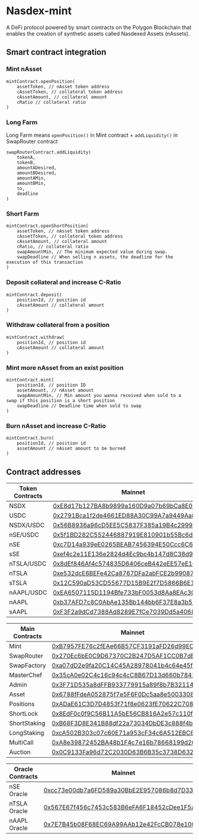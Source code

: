 # Nasdex-mint

A DeFi protocol powered by smart contracts on the Polygon Blockchain that enables the creation of synthetic assets called Nasdexed Assets (nAssets).

## Smart contract integration

### Mint nAsset

```JS
mintContract.openPosition(
    assetToken, // nAsset token address
    cAssetToken, // collateral token address
    cAssetAmount, // collateral amount
    cRatio // collateral ratio
)
```

### Long Farm

Long Farm means `openPosition()` in Mint contract + `addLiquidity()` in SwapRouter contract

```JS
swapRouterContract.addLiquidity(
    tokenA,
    tokenB,
    amountADesired,
    amountBDesired,
    amountAMin,
    amountBMin,
    to,
    deadline
)
```

### Short Farm

```JS
mintContract.openShortPosition(
    assetToken, // nAsset token address
    cAssetToken, // collateral token address
    cAssetAmount, // collateral amount
    cRatio, // collateral ratio
    swapAmountMin, // The minimum expected value during swap.
    swapDeadline // When selling n assets, the deadline for the execution of this transaction
)
```

### Deposit collateral and increase C-Ratio

```JS
mintContract.deposit(
    positionId, // position id
    cAssetAmount // collateral amount
)
```

### Withdraw collateral from a position

```JS
mintContract.withdraw(
    positionId, // position id
    cAssetAmount // collateral amount
)
```

### Mint more nAsset from an exist position
```JS
mintContract.mint(
    positionId, // position ID
    assetAmount, // nAsset amount
    swapAmountMin, // Min amount you wanna received when sold to a swap if this position is a short position
    swapDeadline // Deadline time when sold to swap
)
```

### Burn nAsset and increase C-Ratio
```JS
mintContract.burn(
    positionId, // position id
    assetAmount // nAsset amount to be burned
)
```

## Contract addresses

| Token Contracts | Mainnet                                                                                                       | Mumbai
| ----- | --------------------------------------------------------------------------------------------------------------------- | ----------------------------------------------------------------------------------------------------------------------------- |
| NSDX   | [0xE8d17b127BA8b9899a160D9a07b69bCa8E08bfc6](https://polygonscan.com/address/0xE8d17b127BA8b9899a160D9a07b69bCa8E08bfc6) |  [0x620c07ab0d26Fc22E346aadC895bc1eD84C6CF78](https://mumbai.polygonscan.com/address/0x620c07ab0d26Fc22E346aadC895bc1eD84C6CF78) |
| USDC   | [0x2791Bca1f2de4661ED88A30C99A7a9449Aa84174](https://polygonscan.com/address/0x2791Bca1f2de4661ED88A30C99A7a9449Aa84174) |  [0x2F059f10b9c8F21eF509f0a00B1A4DC21511CdFf](https://mumbai.polygonscan.com/address/0x2F059f10b9c8F21eF509f0a00B1A4DC21511CdFf) |
| NSDX/USDC   | [0x56B8936a96cD5EE5C5837F385a19B4c2999fD74a](https://polygonscan.com/address/0x56B8936a96cD5EE5C5837F385a19B4c2999fD74a) |  [0xF914dae3144E6f19DdD9143bd0f8ff8Fb016534a](https://mumbai.polygonscan.com/address/0xF914dae3144E6f19DdD9143bd0f8ff8Fb016534a) |
| nSE/USDC   | [0x5f1BD282C552446887919E810901b55Bc6dA2ac4](https://polygonscan.com/address/0x5f1BD282C552446887919E810901b55Bc6dA2ac4) |  [0x6CF79D9c5576dfAC54c6170D404D9569d896b0e4](https://mumbai.polygonscan.com/address/0x6CF79D9c5576dfAC54c6170D404D9569d896b0e4) |
| nSE   | [0xc7D14a939eE0265BEAB7456394E50Ccc6C665298](https://polygonscan.com/address/0xc7D14a939eE0265BEAB7456394E50Ccc6C665298) |  [0xc67B287F2F0A0b3589D1C2Fcce4B16C2c8DBDEdc](https://mumbai.polygonscan.com/address/0xc67B287F2F0A0b3589D1C2Fcce4B16C2c8DBDEdc) |
| sSE   | [0xef4c2e11E136e2824d4Ec9bc4b147d8C38d931f5](https://polygonscan.com/address/0xef4c2e11E136e2824d4Ec9bc4b147d8C38d931f5) |  [0x8BbaC288b26b38A98c4De9884ad4d97dc324B323](https://mumbai.polygonscan.com/address/0x8BbaC288b26b38A98c4De9884ad4d97dc324B323) |
| nTSLA/USDC   | [0x8dEf846Af4c574835D6406ceB442eEE57eE1C424](https://polygonscan.com/address/0x8dEf846Af4c574835D6406ceB442eEE57eE1C424) |  [0x211B33e5231907E26ab6FD8CAa3F6eA81936D15e](https://mumbai.polygonscan.com/address/0x211B33e5231907E26ab6FD8CAa3F6eA81936D15e) |
| nTSLA   | [0xe532dcE6BEFe42Ca8767DFa2abFCE2b99087168B](https://polygonscan.com/address/0xe532dcE6BEFe42Ca8767DFa2abFCE2b99087168B) |  [0x362dB5C57CbD3CF43491134F79c334bC2a10db86](https://mumbai.polygonscan.com/address/0x362dB5C57CbD3CF43491134F79c334bC2a10db86) |
| sTSLA   | [0x12C590aD53CD55677D15B9E2f7D5866B6E1931bB](https://polygonscan.com/address/0x12C590aD53CD55677D15B9E2f7D5866B6E1931bB) |  [0x362dB5C57CbD3CF43491134F79c334bC2a10db86](https://mumbai.polygonscan.com/address/0x362dB5C57CbD3CF43491134F79c334bC2a10db86) |
| nAAPL/USDC   | [0xEA6507115D1194Bfe733bF0053d8Aa8EAc3032a8](https://polygonscan.com/address/0xEA6507115D1194Bfe733bF0053d8Aa8EAc3032a8) | [0xDD8235664df4Ca35Ee0B814e4B4F80B82961c89f](https://mumbai.polygonscan.com/address/0xDD8235664df4Ca35Ee0B814e4B4F80B82961c89f) |
| nAAPL   | [0xb37AFD7c8C0AbAe135Bb144bb6F37E8a3b5796ca](https://polygonscan.com/address/0xb37AFD7c8C0AbAe135Bb144bb6F37E8a3b5796ca) | [0x4e0726a2eC86042321Dd7C62aa1AA357D81638cC](https://mumbai.polygonscan.com/address/0x4e0726a2eC86042321Dd7C62aa1AA357D81638cC) |
| sAAPL   | [0xF3F2a9dCd7388Ad8289E7fCe7039Dd5a4068d81b](https://polygonscan.com/address/0xF3F2a9dCd7388Ad8289E7fCe7039Dd5a4068d81b) | [0x4e0726a2eC86042321Dd7C62aa1AA357D81638cC](https://mumbai.polygonscan.com/address/0x4e0726a2eC86042321Dd7C62aa1AA357D81638cC) |

| Main Contracts | Mainnet                                                                                                       | Mumbai
| ----- | --------------------------------------------------------------------------------------------------------------------- | ----------------------------------------------------------------------------------------------------------------------------- |
| Mint   | [0xB7957FE76c2fEAe66B57CF3191aFD26d99EC5599](https://polygonscan.com/address/0xB7957FE76c2fEAe66B57CF3191aFD26d99EC5599) |  [0x2bFA60Fe6FDd82e732C0f8b7A87Ca6753b0167f0](https://mumbai.polygonscan.com/address/0x2bFA60Fe6FDd82e732C0f8b7A87Ca6753b0167f0) |
| SwapRouter   | [0x270Ec6bE0C9D67370C2B247D5AF1CC0B7dED0d4a](https://polygonscan.com/address/0x270Ec6bE0C9D67370C2B247D5AF1CC0B7dED0d4a) |  [0xeF1F06F0a9645A143Eaccb543f5bda85A9BD21D9](https://mumbai.polygonscan.com/address/0xeF1F06F0a9645A143Eaccb543f5bda85A9BD21D9) |
| SwapFactory   | [0xa07dD2e9fa20C14C45A28978041b4c64e45f7f97](https://polygonscan.com/address/0xa07dD2e9fa20C14C45A28978041b4c64e45f7f97) |  [0x03A8C741d36a8bF689A24C1F5d59cc122704E85F](https://mumbai.polygonscan.com/address/0x03A8C741d36a8bF689A24C1F5d59cc122704E85F) |
| MasterChef   | [0x35cA0e02C4c16c94c4cC8B67D13d660b78414f95](https://polygonscan.com/address/0x35cA0e02C4c16c94c4cC8B67D13d660b78414f95) |  [0xFe12AddfCDa0047aE304ADe81cEA6eBEe304a35d](https://mumbai.polygonscan.com/address/0xFe12AddfCDa0047aE304ADe81cEA6eBEe304a35d) |
| Admin   | [0x3F71D535a8dFFB933779915a89f8b7B321140344](https://polygonscan.com/address/0x3F71D535a8dFFB933779915a89f8b7B321140344) |  [0x1CAeb6856D561b317b29E7021B65F53f287346f6](https://mumbai.polygonscan.com/address/0x1CAeb6856D561b317b29E7021B65F53f287346f6) |
| Asset   | [0x6788fFdeA052875f7e5F6F0Dc5aa8e5003308049](https://polygonscan.com/address/0x6788fFdeA052875f7e5F6F0Dc5aa8e5003308049) |  [0x696C515e9E33f4e6c63645fac21701C0277e54d3](https://mumbai.polygonscan.com/address/0x696C515e9E33f4e6c63645fac21701C0277e54d3) |
| Positions   | [0xADaE61C3D7D4853f71f8e0623fE70622C708F266](https://polygonscan.com/address/0xADaE61C3D7D4853f71f8e0623fE70622C708F266) |  [0x9578da0aCfcAD212CCfd707acA3e0E2Ee9bf9EeC](https://mumbai.polygonscan.com/address/0x9578da0aCfcAD212CCfd707acA3e0E2Ee9bf9EeC) |
| ShortLock   | [0x8EdF0c0f9C56B11A5bE56CB816A2e57c110f44b1](https://polygonscan.com/address/0x8EdF0c0f9C56B11A5bE56CB816A2e57c110f44b1) |  [0xF68352670672db755dbD55a3d9Ff8B47d2c76Eb0](https://mumbai.polygonscan.com/address/0xF68352670672db755dbD55a3d9Ff8B47d2c76Eb0) |
| ShortStaking   | [0xB68F3D8E341B88df22a73034DbDE3c888f4bE9DE](https://polygonscan.com/address/0xB68F3D8E341B88df22a73034DbDE3c888f4bE9DE) |  [0xdD686588B64C29Bef6498f579e892AdAA293a6f3](https://mumbai.polygonscan.com/address/0xdD686588B64C29Bef6498f579e892AdAA293a6f3) |
| LongStaking   | [0xcA502B303c07c60E71a953cF34c6A512EBC61Bc6](https://polygonscan.com/address/0xcA502B303c07c60E71a953cF34c6A512EBC61Bc6) |  [0x1aD73968E12BaFB6342A0017c04309b31bC4C193](https://mumbai.polygonscan.com/address/0x1aD73968E12BaFB6342A0017c04309b31bC4C193) |
| MultiCall   | [0xA8e39872452BA48b1F4c7e16b78668199d2C41Dd](https://polygonscan.com/address/0xA8e39872452BA48b1F4c7e16b78668199d2C41Dd) |  [0x872808abd468F80c80213f48a5E917b5F5c371f8](https://mumbai.polygonscan.com/address/0x872808abd468F80c80213f48a5E917b5F5c371f8) |
| Auction   | [0x0C9133Fa96d72C2030D63B6B35c3738D6329A313](https://polygonscan.com/address/0x0C9133Fa96d72C2030D63B6B35c3738D6329A313) | [0xEEdCB4689B55956E1fd434790b9703466B93Ea7D](https://mumbai.polygonscan.com/address/0xEEdCB4689B55956E1fd434790b9703466B93Ea7D) |

| Oracle Contracts | Mainnet                                                                                                       | Mumbai
| ----- | --------------------------------------------------------------------------------------------------------------------- | ----------------------------------------------------------------------------------------------------------------------------- |
| nSE Oracle   | [0xcc73e00db7a6FD589a30BbE2E957086b8d7D3331](https://polygonscan.com/address/0xcc73e00db7a6FD589a30BbE2E957086b8d7D3331) |  [0xEEeEB911f1c30217EfFC662B157f8BAF91f1133b](https://mumbai.polygonscan.com/address/0xEEeEB911f1c30217EfFC662B157f8BAF91f1133b) |
| nTSLA Oracle   | [0x567E67f456c7453c583B6eFA6F18452cDee1F5a8](https://polygonscan.com/address/0x567E67f456c7453c583B6eFA6F18452cDee1F5a8) |  [0xDb12E805d004698FC58F6e4fbdD876268DF2dfFe](https://mumbai.polygonscan.com/address/0xDb12E805d004698FC58F6e4fbdD876268DF2dfFe) |
| nAAPL Oracle   | [0x7E7B45b08F68EC69A99AAb12e42FcCB078e10094](https://polygonscan.com/address/0x7E7B45b08F68EC69A99AAb12e42FcCB078e10094) | [0x78ded7ecC5149Ee1f6d0DacfaD4F20882fDEe663](https://mumbai.polygonscan.com/address/0x78ded7ecC5149Ee1f6d0DacfaD4F20882fDEe663) |
